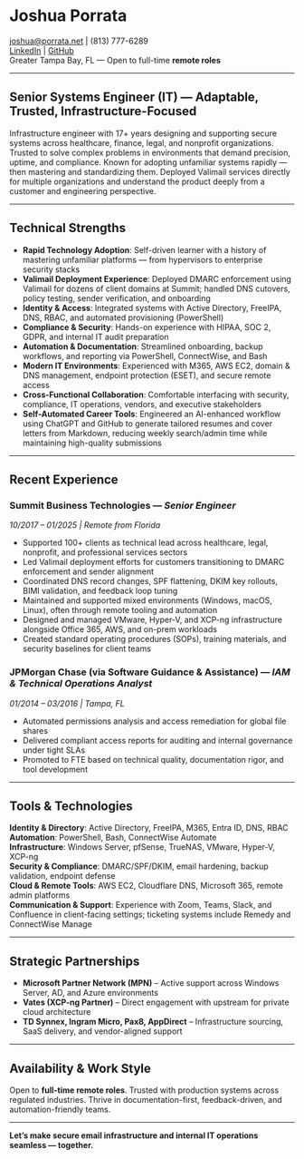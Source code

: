 # Joshua Porrata  

[joshua@porrata.net](mailto:joshua@porrata.net) | (813) 777-6289  
[LinkedIn](https://www.linkedin.com/in/joshua-p-8a2a3424/) | [GitHub](https://github.com/geekonamotorcycle/markdown-resumes)  
Greater Tampa Bay, FL — Open to full-time **remote roles**  

---

## Senior Systems Engineer (IT) — Adaptable, Trusted, Infrastructure-Focused  

Infrastructure engineer with 17+ years designing and supporting secure systems across healthcare, finance, legal, and nonprofit organizations. Trusted to solve complex problems in environments that demand precision, uptime, and compliance. Known for adopting unfamiliar systems rapidly — then mastering and standardizing them. Deployed Valimail services directly for multiple organizations and understand the product deeply from a customer and engineering perspective.  

---

## Technical Strengths  

- **Rapid Technology Adoption**: Self-driven learner with a history of mastering unfamiliar platforms — from hypervisors to enterprise security stacks  
- **Valimail Deployment Experience**: Deployed DMARC enforcement using Valimail for dozens of client domains at Summit; handled DNS cutovers, policy testing, sender verification, and onboarding  
- **Identity & Access**: Integrated systems with Active Directory, FreeIPA, DNS, RBAC, and automated provisioning (PowerShell)  
- **Compliance & Security**: Hands-on experience with HIPAA, SOC 2, GDPR, and internal IT audit preparation  
- **Automation & Documentation**: Streamlined onboarding, backup workflows, and reporting via PowerShell, ConnectWise, and Bash  
- **Modern IT Environments**: Experienced with M365, AWS EC2, domain & DNS management, endpoint protection (ESET), and secure remote access  
- **Cross-Functional Collaboration**: Comfortable interfacing with security, compliance, IT operations, vendors, and executive stakeholders  
- **Self-Automated Career Tools**: Engineered an AI-enhanced workflow using ChatGPT and GitHub to generate tailored resumes and cover letters from Markdown, reducing weekly search/admin time while maintaining high-quality submissions  

---

## Recent Experience  

### Summit Business Technologies — *Senior Engineer*  

*10/2017 – 01/2025 | Remote from Florida*  

- Supported 100+ clients as technical lead across healthcare, legal, nonprofit, and professional services sectors  
- Led Valimail deployment efforts for customers transitioning to DMARC enforcement and sender alignment  
- Coordinated DNS record changes, SPF flattening, DKIM key rollouts, BIMI validation, and feedback loop tuning  
- Maintained and supported mixed environments (Windows, macOS, Linux), often through remote tooling and automation  
- Designed and managed VMware, Hyper-V, and XCP-ng infrastructure alongside Office 365, AWS, and on-prem workloads  
- Created standard operating procedures (SOPs), training materials, and security baselines for client teams  

### JPMorgan Chase (via Software Guidance & Assistance) — *IAM & Technical Operations Analyst*  

*01/2014 – 03/2016 | Tampa, FL*  

- Automated permissions analysis and access remediation for global file shares  
- Delivered compliant access reports for auditing and internal governance under tight SLAs  
- Promoted to FTE based on technical quality, documentation rigor, and tool development  

---

## Tools & Technologies  

**Identity & Directory**: Active Directory, FreeIPA, M365, Entra ID, DNS, RBAC  
**Automation**: PowerShell, Bash, ConnectWise Automate  
**Infrastructure**: Windows Server, pfSense, TrueNAS, VMware, Hyper-V, XCP-ng  
**Security & Compliance**: DMARC/SPF/DKIM, email hardening, backup validation, endpoint defense  
**Cloud & Remote Tools**: AWS EC2, Cloudflare DNS, Microsoft 365, remote admin platforms  
**Communication & Support**: Experience with Zoom, Teams, Slack, and Confluence in client-facing settings; ticketing systems include Remedy and ConnectWise Manage  

---

## Strategic Partnerships  

- **Microsoft Partner Network (MPN)** – Active support across Windows Server, AD, and Azure environments  
- **Vates (XCP-ng Partner)** – Direct engagement with upstream for private cloud architecture  
- **TD Synnex, Ingram Micro, Pax8, AppDirect** – Infrastructure sourcing, SaaS delivery, and vendor-aligned support  

---

## Availability & Work Style  

Open to **full-time remote roles**. Trusted with production systems across regulated industries. Thrive in documentation-first, feedback-driven, and automation-friendly teams.  

---

**Let’s make secure email infrastructure and internal IT operations seamless — together.**
